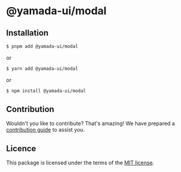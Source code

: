 # @yamada-ui/modal

## Installation

```sh
$ pnpm add @yamada-ui/modal
```

or

```sh
$ yarn add @yamada-ui/modal
```

or

```sh
$ npm install @yamada-ui/modal
```

## Contribution

Wouldn't you like to contribute? That's amazing! We have prepared a [contribution guide](https://github.com/hirotomoyamada/yamada-ui/blob/main/CONTRIBUTING.md) to assist you.

## Licence

This package is licensed under the terms of the
[MIT license](https://github.com/hirotomoyamada/yamada-ui/blob/main/LICENSE).
